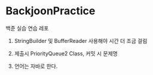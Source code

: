# BackjoonPractice
백준 실습 연습 레포

1. StringBuilder 및 BufferReader 사용해야 시간 더 조금 걸림

2. 제출시 PriorityQueue2 Class, 커밋 시 문제명

3. 언어는 자바로 한다.
 


